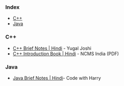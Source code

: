 ### Index

* [C++](#cpp)
* [Java](#java)

### <a id="cpp"></a>C++

* [C++ Brief Notes \| Hindi](https://ehindistudy.com/2020/12/01/cpp-notes-in-hindi/) - Yugal Joshi
* [C++ Introduction Book \| Hindi](https://ncsmindia.com/wp-content/uploads/2012/04/c++-hindi.pdf) - NCMS India (PDF)

### <a id="java"></a>Java

* [Java Brief Notes \| Hindi](https://www.codewithharry.com/videos/java-tutorials-for-beginners-1/)- Code with Harry
